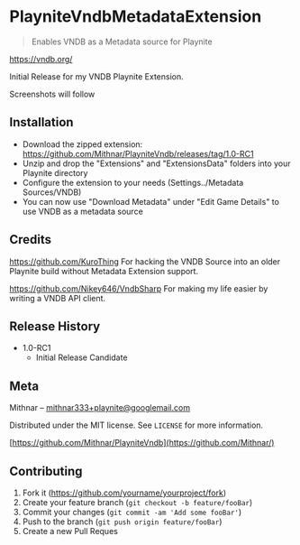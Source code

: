 # PlayniteVndbMetadataExtension
> Enables VNDB as a Metadata source for Playnite

https://vndb.org/

Initial Release for my VNDB Playnite Extension.

Screenshots will follow

## Installation

- Download the zipped extension: https://github.com/Mithnar/PlayniteVndb/releases/tag/1.0-RC1
- Unzip and drop the "Extensions" and "ExtensionsData" folders into your Playnite directory
- Configure the extension to your needs (Settings../Metadata Sources/VNDB)
- You can now use "Download Metadata" under "Edit Game Details" to use VNDB as a metadata source

## Credits

https://github.com/KuroThing
For hacking the VNDB Source into an older Playnite build without Metadata Extension support.

https://github.com/Nikey646/VndbSharp
For making my life easier by writing a VNDB API client.

## Release History

* 1.0-RC1
  - Initial Release Candidate

## Meta

Mithnar – mithnar333+playnite@googlemail.com

Distributed under the MIT license. See ``LICENSE`` for more information.

[https://github.com/Mithnar/PlayniteVndb](https://github.com/Mithnar/)

## Contributing

1. Fork it (<https://github.com/yourname/yourproject/fork>)
2. Create your feature branch (`git checkout -b feature/fooBar`)
3. Commit your changes (`git commit -am 'Add some fooBar'`)
4. Push to the branch (`git push origin feature/fooBar`)
5. Create a new Pull Reques
